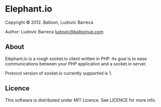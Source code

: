 # Elephant.io

Copyright © 2012. Balloon, Ludovic Barreca

Author: Ludovic Barreca <ludovic@balloonup.com>

## About

Elephant.io is a rough socket.io client written in PHP. Its goal is to ease communications between your PHP application and a socket.io server.

Protocol version of socket.io currently supported is 1.

## Licence

This software is distributed under MIT Licence. See LICENCE for more info.
